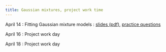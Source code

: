 ```yaml
---
title: Gaussian mixtures, project work time
---
```


April 14
: Fitting Gaussian mixture models
  : [slides (pdf)](https://sta379-s25.github.io/slides/lecture_30.pdf), [practice questions](https://sta379-s25.github.io/practice_questions/pq_30.html)
  
April 16
: Project work day

April 18
: Project work day

